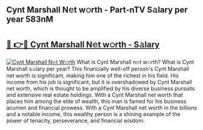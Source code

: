 ## Cynt Marshall N𝚎t w𝚘rth - Part-nTV S𝚊lary per year 583nM

# <h2><a href="http://gc2mnt.nevu.top/?p=Cynt+Marshall">🔗 👉🔴 Cynt Marshall N𝚎t w𝚘rth - S𝚊lary</a></h2>

[![Cynt Marshall N𝚎t W𝚘rth](https://i.imgur.com/Oavwk0R.jpeg)](http://gc2mnt.nevu.top/?p=Cynt+Marshall)
What is Cynt Marshall n𝚎t w𝚘rth? What is Cynt Marshall s𝚊lary per year?
This financially well-off person's Cynt Marshall net worth is significant, making him one of the richest in his field. His income from his job is significant, but it is overshadowed by Cynt Marshall net worth, which is thought to be amplified by his diverse business pursuits and extensive real estate holdings. With a Cynt Marshall net worth that places him among the elite of wealth, this man is famed for his business acumen and financial prowess. With a Cynt Marshall net worth in the billions and a notable income, this wealthy person is a shining example of the power of tenacity, perseverance, and financial wisdom.
